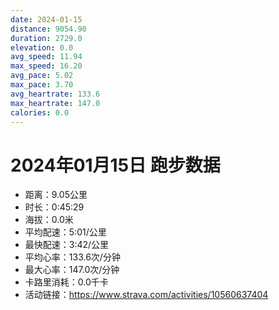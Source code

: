 ```yaml
---
date: 2024-01-15
distance: 9054.90
duration: 2729.0
elevation: 0.0
avg_speed: 11.94
max_speed: 16.20
avg_pace: 5.02
max_pace: 3.70
avg_heartrate: 133.6
max_heartrate: 147.0
calories: 0.0
---
```


# 2024年01月15日 跑步数据

- 距离：9.05公里
- 时长：0:45:29
- 海拔：0.0米
- 平均配速：5:01/公里
- 最快配速：3:42/公里
- 平均心率：133.6次/分钟
- 最大心率：147.0次/分钟
- 卡路里消耗：0.0千卡
- 活动链接：https://www.strava.com/activities/10560637404
